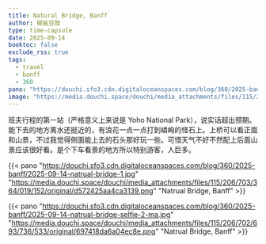 ```yaml
---
title: Natural Bridge, Banff
author: 椒盐豆豉
type: time-capsule
date: 2025-09-14
booktoc: false
exclude_rss: true
tags:
  - travel
  - banff
  - 360
pano: "https://douchi.sfo3.cdn.digitaloceanspaces.com/blog/360/2025-banff/2025-09-14-natrual-bridge-1.jpg"
image: "https://media.douchi.space/douchi/media_attachments/files/115/206/702/693/736/533/original/697418da6a04ec8e.png"
---
```


班夫行程的第一站（严格意义上来说是 Yoho National Park），说实话超出预期。能下去的地方离水还挺近的，有浪花一点一点打到嶙峋的怪石上。上桥可以看正面和山景，不过我觉得侧面能上去的石头那好玩一些。可惜天气不好不然配上后面山景应该很好看。是个下车看景的地方所以特别游客，人巨多。

<!--more-->

{{< pano "https://douchi.sfo3.cdn.digitaloceanspaces.com/blog/360/2025-banff/2025-09-14-natrual-bridge-1.jpg" "https://media.douchi.space/douchi/media_attachments/files/115/206/703/364/019/152/original/d572425aa4ca3139.png" "Natrual Bridge, Banff" >}}

{{< pano "https://douchi.sfo3.cdn.digitaloceanspaces.com/blog/360/2025-banff/2025-09-14-natrual-bridge-selfie-2-ma.jpg" "https://media.douchi.space/douchi/media_attachments/files/115/206/702/693/736/533/original/697418da6a04ec8e.png" "Natrual Bridge, Banff" >}}
